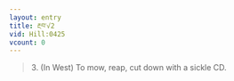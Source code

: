```yaml
---
layout: entry
title: རྔབ་√2
vid: Hill:0425
vcount: 0
---
```

> 3\. (In West) To mow, reap, cut down with a sickle CD\.


